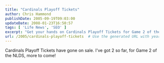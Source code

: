 ```yaml
---
title: "Cardinals Playoff Tickets"
author: Chris Hammond
publishDate: 2005-09-19T09:03:00
updateDate: 2008-01-23T16:50:57
tags: [ 'Life News', 'SEO' ]
excerpt: "Get your hands on Cardinals Playoff Tickets for Game 2 of the NLDS! Secure your seats now before they're gone. More tickets available soon!"
url: /2005/cardinals-playoff-tickets  # Use the generated URL with year
---
```

Cardinals Playoff Tickets have gone on sale. I've got 2 so far, for Game 2 of the NLDS, more to come!&nbsp;&nbsp;&nbsp;

